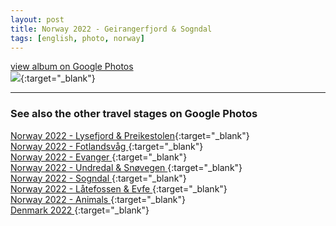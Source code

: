 ```yaml
---
layout: post
title: Norway 2022 - Geirangerfjord & Sogndal 
tags: [english, photo, norway]
---
```

[view album on Google Photos  
![](https://lh3.googleusercontent.com/pw/AIL4fc9ttkN0WaorXtGgeSIHcnZTAtapU3fRZf2eoCmm1bDOBrxPeU8FXsz35ECabKl7r7dKl7gDYnlg71Xme0aJLQpP1zflFj3NpvjlAkAd5EzTThom5OQuAbg8QkzceQhCJDYiqZaBPZ9oXd4-0wOb9BI=w400)](https://photos.app.goo.gl/XSZTLNBCybPZB149A){:target="_blank"}

----

### See also the other travel stages on Google Photos ###

[Norway 2022 - Lysefjord & Preikestolen](https://photos.app.goo.gl/KFk7nh94iYgZD5nF6){:target="_blank"}  
[Norway 2022 - Fotlandsvåg             ](https://photos.app.goo.gl/ZtGUhVk9HvR7Bje87){:target="_blank"}  
[Norway 2022 - Evanger                 ](https://photos.app.goo.gl/UcD6Q3esT4cknDaX6){:target="_blank"}  
[Norway 2022 - Undredal & Snøvegen     ](https://photos.app.goo.gl/tKEDGeyup9hZAncc8){:target="_blank"}  
[Norway 2022 - Sogndal                 ](https://photos.app.goo.gl/BfjaD1wHZrbJxKNK9){:target="_blank"}  
[Norway 2022 - Låtefossen & Evfe       ](https://photos.app.goo.gl/8GTZRshU5EjyTfQy7){:target="_blank"}  
[Norway 2022 - Animals                 ](https://photos.app.goo.gl/RB7pLjEWRueGnWjK7){:target="_blank"}  
[Denmark 2022                          ](https://photos.app.goo.gl/mqs97QQr4RvZr9UP7){:target="_blank"}  
